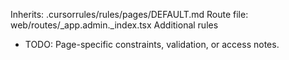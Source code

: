 Inherits: .cursorrules/rules/pages/DEFAULT.md
Route file: web/routes/_app.admin._index.tsx
Additional rules
- TODO: Page-specific constraints, validation, or access notes.
